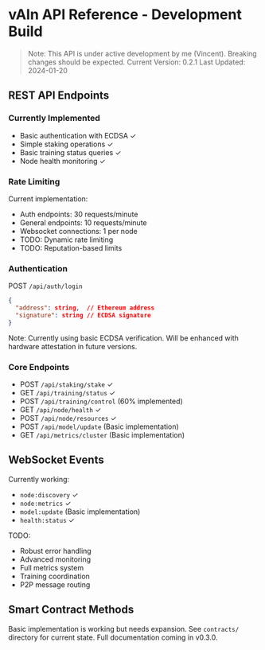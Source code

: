 # vAIn API Reference - Development Build

> Note: This API is under active development by me (Vincent). Breaking changes should be expected.
> Current Version: 0.2.1
> Last Updated: 2024-01-20

## REST API Endpoints

### Currently Implemented
- Basic authentication with ECDSA ✓
- Simple staking operations ✓
- Basic training status queries ✓
- Node health monitoring ✓

### Rate Limiting
Current implementation:
- Auth endpoints: 30 requests/minute
- General endpoints: 10 requests/minute
- Websocket connections: 1 per node
- TODO: Dynamic rate limiting
- TODO: Reputation-based limits

### Authentication
POST `/api/auth/login`
```json
{
  "address": string,  // Ethereum address
  "signature": string // ECDSA signature
}
```
Note: Currently using basic ECDSA verification. Will be enhanced with hardware attestation in future versions.

### Core Endpoints
- POST `/api/staking/stake` ✓
- GET `/api/training/status` ✓
- POST `/api/training/control` (60% implemented)
- GET `/api/node/health` ✓
- POST `/api/node/resources` ✓
- POST `/api/model/update` (Basic implementation)
- GET `/api/metrics/cluster` (Basic implementation)

## WebSocket Events

Currently working:
- `node:discovery` ✓
- `node:metrics` ✓
- `model:update` (Basic implementation)
- `health:status` ✓

TODO:
- Robust error handling
- Advanced monitoring
- Full metrics system
- Training coordination
- P2P message routing

## Smart Contract Methods

Basic implementation is working but needs expansion. See `contracts/` directory for current state.
Full documentation coming in v0.3.0.
